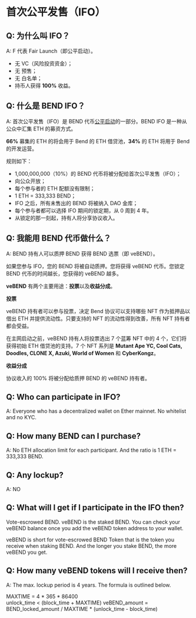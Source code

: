 # 首次公平发售（IFO）

## Q: 为什么叫 IFO？

A: F 代表 Fair Launch（即公平启动）。

* 无 VC（风险投资资金）；
* 无 预售；
* 无 白名单；
* 持币人获得 **100%** 收益。

## Q: 什么是 BEND IFO？

A: 首次公平发售（IFO）是 BEND 代币[公平启动](../highlights/fair-launch.md)的一部分。BEND IFO 是一种从公众中汇集 ETH 的募资方式。


**66%** 募集的 ETH 的将会用于 Bend 的 ETH 借贷池，**34%** 的 ETH 将用于 Bend 的开发运营。

规则如下：

* 1,000,000,000（10%）的 BEND 代币将被分配给首次公平发售（IFO）；
* 向公众开放；
* 每个参与者的 ETH 配额没有限制；
* 1 ETH = 333,333 BEND；
* IFO 之后，所有未售出的 BEND 将被纳入 DAO 金库；
* 每个参与者都可以选择 IFO 期间的锁定期，从 0 周到 4 年。
* 从锁定的那一刻起，持有人将分享协议收入。

## Q: 我能用 BEND 代币做什么？

A: BEND 持有人可以质押 BEND 获得 BEND 选票（即 veBEND）。

如果您参与 IFO，您的 BEND 将被自动质押。您将获得 veBEND 代币。您锁定 BEND 代币的时间越长，您获得的 veBEND 越多。

**veBEND** 有两个主要用途：**投票**以及**收益分成**。

**投票**

veBEND 持有者可以参与投票，决定 Bend 协议可以支持哪些 NFT 作为抵押品以借出 ETH 并提供流动性。只要支持的 NFT 的流动性得到改善，所有 NFT 持有者都会受益。

在主网启动之前，veBEND 持有人将投票选出 7 个蓝筹 NFT 中的 4 个，它们将获得初始 ETH 借贷池的支持。7 个 NFT 系列是 **Mutant Ape YC, Cool Cats, Doodles, CLONE X, Azuki, World of Women** 和 **CyberKongz**。

**收益分成**

协议收入的 100% 将被分配给质押 BEND 的 veBEND 持有者。

## Q: Who can participate in IFO?

A: Everyone who has a decentralized wallet on Ether mainnet. No whitelist and no KYC.

## Q: How many BEND can I purchase?

A: No ETH allocation limit for each participant. And the ratio is 1 ETH = 333,333 BEND.

## Q: Any lockup?

A: NO

## Q: What will I get if I participate in the IFO then?

Vote-escrowed BEND. veBEND is the staked BEND. You can check your veBEND balance once you add the veBEND token address to your wallet.

veBEND is short for vote-escrowed BEND Token that is the token you receive when staking BEND. And the longer you stake BEND, the more veBEND you get.

## Q: How many veBEND tokens will I receive then?

A: The max. lockup period is 4 years. The formula is outlined below.

MAXTIME = 4 \* 365 \* 86400\
unlock\_time < (block\_time + MAXTIME) veBEND\_amount = BEND\_locked\_amount / MAXTIME \* (unlock\_time - block\_time)
